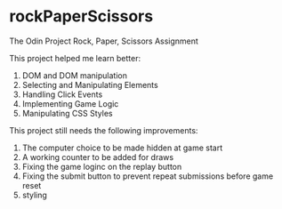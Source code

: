 # rockPaperScissors
The Odin Project Rock, Paper, Scissors Assignment

This project helped me learn better:
1) DOM and DOM manipulation
2) Selecting and Manipulating Elements
3) Handling Click Events
4) Implementing Game Logic
5) Manipulating CSS Styles

This project still needs the following improvements:
1) The computer choice to be made hidden at game start
2) A working counter to be added for draws
3) Fixing the game loginc on the replay button
4) Fixing the submit button to prevent repeat submissions before game reset
5) styling
